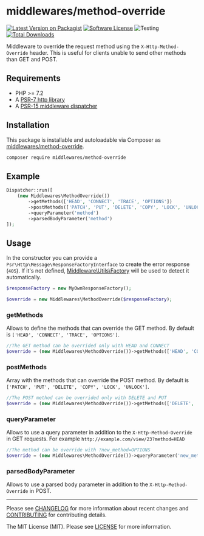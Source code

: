 # middlewares/method-override

[![Latest Version on Packagist][ico-version]][link-packagist]
[![Software License][ico-license]](LICENSE)
![Testing][ico-ga]
[![Total Downloads][ico-downloads]][link-downloads]

Middleware to override the request method using the `X-Http-Method-Override` header. This is useful for clients unable to send other methods than GET and POST.

## Requirements

* PHP >= 7.2
* A [PSR-7 http library](https://github.com/middlewares/awesome-psr15-middlewares#psr-7-implementations)
* A [PSR-15 middleware dispatcher](https://github.com/middlewares/awesome-psr15-middlewares#dispatcher)

## Installation

This package is installable and autoloadable via Composer as [middlewares/method-override](https://packagist.org/packages/middlewares/method-override).

```sh
composer require middlewares/method-override
```

## Example

```php
Dispatcher::run([
    (new Middlewares\MethodOverride())
        ->getMethods(['HEAD', 'CONNECT', 'TRACE', 'OPTIONS'])
        ->postMethods(['PATCH', 'PUT', 'DELETE', 'COPY', 'LOCK', 'UNLOCK'])
        ->queryParameter('method')
        ->parsedBodyParameter('method')
]);
```

## Usage

In the constructor you can provide a `Psr\Http\Message\ResponseFactoryInterface` to create the error response (`405`). If it's not defined, [Middleware\Utils\Factory](https://github.com/middlewares/utils#factory) will be used to detect it automatically.

```php
$responseFactory = new MyOwnResponseFactory();

$override = new Middlewares\MethodOverride($responseFactory);
```

### getMethods

Allows to define the methods that can override the GET method. By default is `['HEAD', 'CONNECT', 'TRACE', 'OPTIONS']`.

```php
//The GET method can be overrided only with HEAD and CONNECT
$override = (new Middlewares\MethodOverride())->getMethods(['HEAD', 'CONNECT']);
```

### postMethods

Array with the methods that can override the POST method. By default is `['PATCH', 'PUT', 'DELETE', 'COPY', 'LOCK', 'UNLOCK']`.

```php
//The POST method can be overrided only with DELETE and PUT 
$override = (new Middlewares\MethodOverride())->getMethods(['DELETE', 'PUT']);
```

### queryParameter

Allows to use a query parameter in addition to the `X-Http-Method-Override` in GET requests. For example `http://example.com/view/23?method=HEAD`

```php
//The method can be override with ?new_method=OPTIONS
$override = (new Middlewares\MethodOverride())->queryParameter('new_method');
```

### parsedBodyParameter

Allows to use a parsed body parameter in addition to the `X-Http-Method-Override` in POST.

---

Please see [CHANGELOG](CHANGELOG.md) for more information about recent changes and [CONTRIBUTING](CONTRIBUTING.md) for contributing details.

The MIT License (MIT). Please see [LICENSE](LICENSE) for more information.

[ico-version]: https://img.shields.io/packagist/v/middlewares/method-override.svg?style=flat-square
[ico-license]: https://img.shields.io/badge/license-MIT-brightgreen.svg?style=flat-square
[ico-ga]: https://github.com/middlewares/method-override/workflows/testing/badge.svg
[ico-downloads]: https://img.shields.io/packagist/dt/middlewares/method-override.svg?style=flat-square

[link-packagist]: https://packagist.org/packages/middlewares/method-override
[link-scrutinizer]: https://scrutinizer-ci.com/g/middlewares/method-override
[link-downloads]: https://packagist.org/packages/middlewares/method-override
